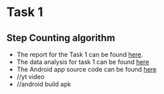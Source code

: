 # Task 1

## Step Counting algorithm

* The report for the Task 1 can be found [here](https://docs.google.com/document/d/1H5oBpqTFtv0YsxUnz7lT3PQ98UqbijkJxLb8EXtsRn0/edit?usp=sharing).<br/>
* The data analysis for task 1 can be found [here](https://colab.research.google.com/drive/1A8lmcnE53aHCu23srIHv0TFacd8mhr83?usp=sharing)<br/>
* The Android app source code can be found [here](https://github.com/humaneBicycle/IP0NB0000012/tree/main/Task%201/StepCount)<br/>
* //yt video<br/>
* //android build apk<br/>